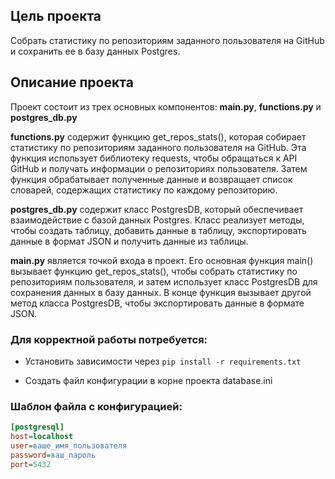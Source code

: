 ## Цель проекта

Собрать статистику по репозиториям заданного пользователя на GitHub и сохранить ее в базу данных Postgres.

## Описание проекта

Проект состоит из трех основных компонентов:
<b>main.py</b>, <b>functions.py</b> и <b>postgres_db.py</b> 

<b>functions.py</b> содержит функцию get_repos_stats(), которая собирает статистику по репозиториям заданного пользователя на GitHub. 
Эта функция использует библиотеку requests, чтобы обращаться к API GitHub и получать информации о репозиториях пользователя. Затем функция обрабатывает полученные данные и возвращает список словарей, содержащих статистику по каждому репозиторию.

<b>postgres_db.py</b> содержит класс PostgresDB, который обеспечивает взаимодействие с базой данных Postgres. Класс реализует методы, чтобы создать таблицу, добавить данные в таблицу, экспортировать данные в формат JSON и получить данные из таблицы.

<b>main.py</b> является точкой входа в проект. Его основная функция main() вызывает функцию get_repos_stats(), чтобы собрать статистику по репозиториям пользователя, и затем использует класс PostgresDB для сохранения данных в базу данных. В конце функция вызывает другой метод класса PostgresDB, чтобы экспортировать данные в формате JSON.

### Для корректной работы потребуется: 

- Установить зависимости через ```pip install -r requirements.txt```

- Создать файл конфигурации в корне проекта database.ini

### Шаблон файла с конфигурацией:
```ini
[postgresql]
host=localhost
user=ваше_имя_пользователя
password=ваш_пароль
port=5432
```
